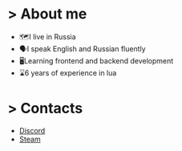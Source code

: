 <h1>> About me</h1>
<ul>
  <li>🗺️I live in Russia</li>
  <li>🗣️I speak English and Russian fluently</li>
  <li>🖥️Learning frontend and backend development</li>
  <li>⌛6 years of experience in lua</li>
</ul>
<h1>> Contacts</h1>
<ul>
  <li><a href="discordapp.com/users/689356130127708214">Discord</a></li>
  <li><a href="https://steamcommunity.com/id/ilikenoodles1414">Steam</a></li>
</ul>